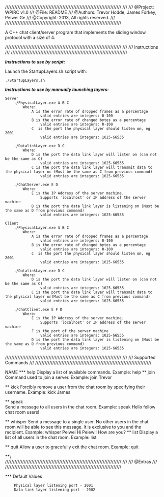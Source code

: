 ///////////////////////////////////////////////////////////////////////////
///
/// @Project: WPIRC v1.0
/// @File: README
/// @Authors: Trevor Hodde, James Forkey, Peiwei Ge
/// @Copyright: 2013, All rights reserved.
///
///////////////////////////////////////////////////////////////////////////

A C++ chat client/server program that implements the sliding window protocol 
with a size of 4. 


///////////////////////////////////////////////////////////////////////////
///
/// Instructions
///
///////////////////////////////////////////////////////////////////////////

***Instructions to use by script:***

Launch the StartupLayers.sh script with:

    ./StartupLayers.sh

***Instructions to use by manually launching layers:***

    Server
        ./PhysicalLayer.exe A B C
            Where:
                A is the error rate of dropped frames as a percentage
                    valid entries are integers: 0-100
                B is the error rate of changed bytes as a percentage
                    valid entries are integers: 0-100
                C  is the port the physical layer should listen on, eg 2001
                    valid entries are integers: 1025-66535
    
        ./DatalinkLayer.exe D C
            Where:
                D is the port the data link layer will listen on (can not be the same as C)
                    valid entries are integers: 1025-66535
                C is the port the data link layer will transmit data to the physical layer on (Must be the same as C from previous command)
                    valid entries are integers: 1025-66535

        ./ChatServer.exe E D
            Where:
                E is the IP Address of the server machine.
                    Supports 'localhost' or IP address of the server machine
                D is the port the data link layer is listening on (Must be the same as D from previous command)
                    valid entries are integers: 1025-66535

    Client
        ./PhysicalLayer.exe A B C
            Where:
                A is the error rate of dropped frames as a percentage
                    valid entries are integers: 0-100
                B is the error rate of changed bytes as a percentage
                    valid entries are integers: 0-100
                C  is the port the physical layer should listen on, eg 2001
                    valid entries are integers: 1025-66535
    
        ./DatalinkLayer.exe D C
            Where:
                D is the port the data link layer will listen on (can not be the same as C)
                    valid entries are integers: 1025-66535
                C is the port the data link layer will transmit data to the physical layer on(Must be the same as C from previous command)
                    valid entries are integers: 1025-66535
        
        ./ChatClient.exe E F D
            Where:
                E is the IP Address of the server machine.
                    Supports 'localhost' or IP address of the server machine
                F is the port of the server machine
                    valid entries are integers: 1025-66535
                D is the port the data link layer is listening on (Must be the same as D from previous command)
                    valid entries are integers: 1025-66535

///////////////////////////////////////////////////////////////////////////
/// 
/// Supported Commands
/// 
///////////////////////////////////////////////////////////////////////////

NAME 
*** help 
         Display a list of available commands.
         Example:
            help 
**  join 
        Command used to join a server.
        Example: 
            join Trevor
    
**  kick
        Forcibly remove a user from the chat room by specifying their username.
        Example:
            kick James
                    
**  speak    
        Send a message to all users in the chat room.
        Example:
            speak Hello fellow chat room users!

**  whisper
        Send a message to a single user.  No other users in the chat room will be able
        to see this message.  It is exclusive to you and the recipient.
        Example:
            whisper Peiwei Hi Peiewi! How are you?
**  list
        Display a list of all users in the chat room.
        Example:
            list

**  quit
        Allow a user to gracefully exit the chat room.
        Example:
            quit
 
**\        
///////////////////////////////////////////////////////////////////////////
///
/// @Extras
///
///////////////////////////////////////////////////////////////////////////

*** Default Values

        Physical layer listening port - 2001
        Data link layer listening port - 2002



